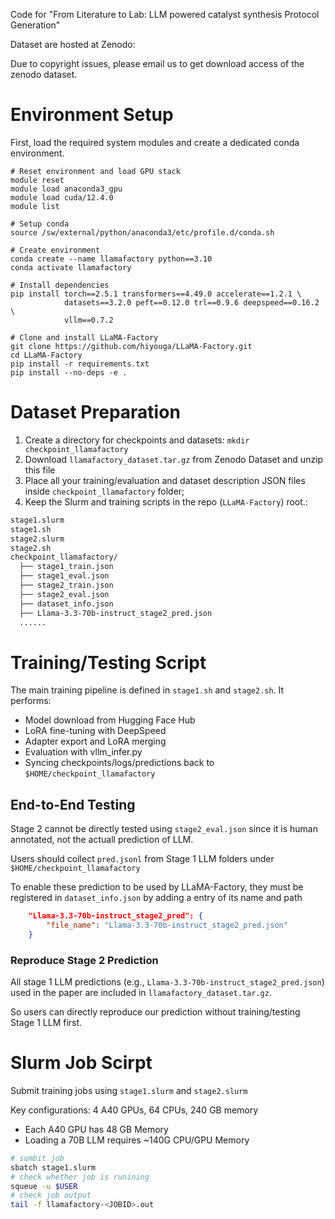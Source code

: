Code for "From Literature to Lab: LLM powered catalyst synthesis Protocol Generation"

Dataset are hosted at Zenodo:

Due to copyright issues, please email us to get download access of the zenodo dataset.

# Environment Setup
First, load the required system modules and create a dedicated conda environment.
```shell
# Reset environment and load GPU stack
module reset
module load anaconda3_gpu
module load cuda/12.4.0
module list

# Setup conda
source /sw/external/python/anaconda3/etc/profile.d/conda.sh

# Create environment
conda create --name llamafactory python==3.10
conda activate llamafactory

# Install dependencies
pip install torch==2.5.1 transformers==4.49.0 accelerate==1.2.1 \
            datasets==3.2.0 peft==0.12.0 trl==0.9.6 deepspeed==0.16.2 \
            vllm==0.7.2

# Clone and install LLaMA-Factory
git clone https://github.com/hiyouga/LLaMA-Factory.git
cd LLaMA-Factory
pip install -r requirements.txt
pip install --no-deps -e .
```

# Dataset Preparation

1. Create a directory for checkpoints and datasets: ``mkdir checkpoint_llamafactory``
2. Download ``llamafactory_dataset.tar.gz`` from Zenodo Dataset and unzip this file
3. Place all your training/evaluation and dataset description JSON files inside ``checkpoint_llamafactory`` folder; 
4. Keep the Slurm and training scripts in the repo (``LLaMA-Factory``) root.:

```bash
stage1.slurm
stage1.sh
stage2.slurm
stage2.sh
checkpoint_llamafactory/
  ├── stage1_train.json
  ├── stage1_eval.json
  ├── stage2_train.json
  ├── stage2_eval.json
  ├── dataset_info.json
  ├── Llama-3.3-70b-instruct_stage2_pred.json
  ......
```

# Training/Testing Script

The main training pipeline is defined in ``stage1.sh`` and ``stage2.sh``. It performs:
- Model download from Hugging Face Hub
- LoRA fine-tuning with DeepSpeed
- Adapter export and LoRA merging
- Evaluation with vllm_infer.py
- Syncing checkpoints/logs/predictions back to ``$HOME/checkpoint_llamafactory``

## End-to-End Testing

Stage 2 cannot be directly tested using ``stage2_eval.json`` since it is human annotated, not the actuall prediction of LLM.

Users should collect ``pred.jsonl`` from Stage 1 LLM folders under ``$HOME/checkpoint_llamafactory``

To enable these prediction to be used by LLaMA-Factory, they must be registered in ``dataset_info.json`` by adding a entry of its name and path

```json
    "Llama-3.3-70b-instruct_stage2_pred": {
        "file_name": "Llama-3.3-70b-instruct_stage2_pred.json"
    }
```
### Reproduce Stage 2 Prediction
All stage 1 LLM predictions (e.g., ``Llama-3.3-70b-instruct_stage2_pred.json``) used in the paper are included in ``llamafactory_dataset.tar.gz``.

So users can directly reproduce our prediction without training/testing Stage 1 LLM first.

# Slurm Job Scirpt
Submit training jobs using ``stage1.slurm`` and ``stage2.slurm``

Key configurations: 4 A40 GPUs, 64 CPUs, 240 GB memory
- Each A40 GPU has 48 GB Memory
- Loading a 70B LLM requires ~140G CPU/GPU Memory

```bash
# sumbit job
sbatch stage1.slurm
# check whether job is runining
squeue -u $USER
# check job output
tail -f llamafactory-<JOBID>.out
```